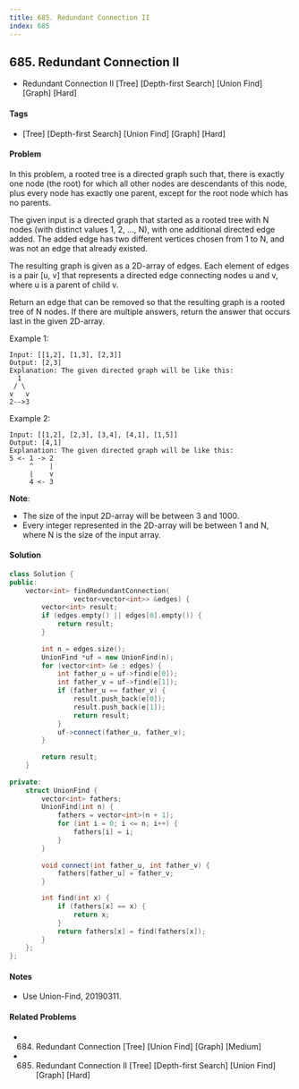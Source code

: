 ```yaml
---
title: 685. Redundant Connection II
index: 685
---
```


## 685. Redundant Connection II
- Redundant Connection II [Tree] [Depth-first Search] [Union Find] [Graph] [Hard]

#### Tags
- [Tree] [Depth-first Search] [Union Find] [Graph] [Hard]

#### Problem
In this problem, a rooted tree is a directed graph such that, there is exactly one node (the root) for which all other nodes are descendants of this node, plus every node has exactly one parent, except for the root node which has no parents.

The given input is a directed graph that started as a rooted tree with N nodes (with distinct values 1, 2, ..., N), with one additional directed edge added. The added edge has two different vertices chosen from 1 to N, and was not an edge that already existed.

The resulting graph is given as a 2D-array of edges. Each element of edges is a pair [u, v] that represents a directed edge connecting nodes u and v, where u is a parent of child v.

Return an edge that can be removed so that the resulting graph is a rooted tree of N nodes. If there are multiple answers, return the answer that occurs last in the given 2D-array.

Example 1:

    Input: [[1,2], [1,3], [2,3]]
    Output: [2,3]
    Explanation: The given directed graph will be like this:
      1
     / \
    v   v
    2-->3

Example 2:

    Input: [[1,2], [2,3], [3,4], [4,1], [1,5]]
    Output: [4,1]
    Explanation: The given directed graph will be like this:
    5 <- 1 -> 2
         ^    |
         |    v
         4 <- 3

**Note**:

- The size of the input 2D-array will be between 3 and 1000.
- Every integer represented in the 2D-array will be between 1 and N, where N is the size of the input array.

#### Solution
``` C++
class Solution {
public:
    vector<int> findRedundantConnection(
                vector<vector<int>> &edges) {
        vector<int> result;
        if (edges.empty() || edges[0].empty()) {
            return result;
        }
        
        int n = edges.size();
        UnionFind *uf = new UnionFind(n);
        for (vector<int> &e : edges) {
            int father_u = uf->find(e[0]);
            int father_v = uf->find(e[1]);
            if (father_u == father_v) {
                result.push_back(e[0]);
                result.push_back(e[1]);
                return result;
            }
            uf->connect(father_u, father_v);
        }
        
        return result;
    }
    
private:
    struct UnionFind {
        vector<int> fathers;
        UnionFind(int n) {
            fathers = vector<int>(n + 1);
            for (int i = 0; i <= n; i++) {
                fathers[i] = i;
            }
        }
        
        void connect(int father_u, int father_v) {
            fathers[father_u] = father_v;
        }

        int find(int x) {
            if (fathers[x] == x) {
                return x;
            }
            return fathers[x] = find(fathers[x]);
        }
    };
};
```

#### Notes
- Use Union-Find, 20190311.

#### Related Problems
- 684. Redundant Connection [Tree] [Union Find] [Graph] [Medium]
- 685. Redundant Connection II [Tree] [Depth-first Search] [Union Find] [Graph] [Hard]
